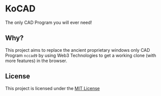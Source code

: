 # KoCAD

The only CAD Program you will ever need!

## Why?

This project aims to replace the ancient proprietary windows only CAD Program `nccad9`
by using Web3 Technologies to get a working clone (with more features) in the browser.

## License

This project is licensed under the [MIT License](https://github.com/KekOnTheWorld/KoCAD/blob/main/LICENSE)
